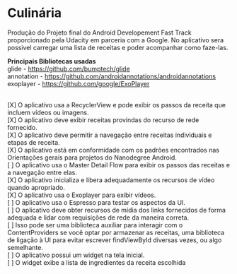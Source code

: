 # Culinária

Produção do Projeto final do Android Developement Fast Track proporcionado pela Udacity em parceria com a Google.
No aplicativo sera possivel carregar uma lista de receitas e poder acompanhar como faze-las.

<b>Principais Bibliotecas usadas</b><br>
glide - https://github.com/bumptech/glide<br>
annotation - https://github.com/androidannotations/androidannotations<br>
exoplayer - https://github.com/google/ExoPlayer<br><br>

[X] O aplicativo usa a RecyclerView e pode exibir os passos da receita que incluem vídeos ou imagens.<br>
[X] O aplicativo deve exibir receitas provindas do recurso de rede fornecido.<br>
[X] O aplicativo deve permitir a navegação entre receitas individuais e etapas de receita.<br>
[X] O aplicativo está em conformidade com os padrões encontrados nas Orientações gerais para projetos do Nanodegree Android.<br>
[ ] O aplicativo usa o Master Detail Flow para exibir os passos das receitas e a navegação entre elas.<br>
[X] O aplicativo inicializa e libera adequadamente os recursos de vídeo quando apropriado.<br>
[X] O aplicativo usa o Exoplayer para exibir vídeos.<br>
[ ] O aplicativo usa o Espresso para testar os aspectos da UI.<br>
[ ] O aplicativo deve obter recursos de mídia dos links fornecidos de forma adequada e lidar com requisições de rede da maneira correta.<br>
[ ] Isso pode ser uma biblioteca auxiliar para interagir com o ContentProviders se você optar por armazenar as receitas, uma biblioteca de ligação à UI para evitar escrever findViewById diversas vezes, ou algo semelhante.<br>
[ ] O aplicativo possui um widget na tela inicial.<br>
[ ] O widget exibe a lista de ingredientes da receita escolhida<br>
